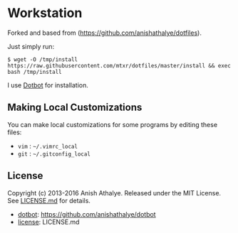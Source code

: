 Workstation
========

Forked and based from (https://github.com/anishathalye/dotfiles).

Just simply run:

```shellscript
$ wget -O /tmp/install https://raw.githubusercontent.com/mtxr/dotfiles/master/install && exec bash /tmp/install
```

I use [Dotbot](https://github.com/anishathalye/dotbot) for installation.

Making Local Customizations
---------------------------

You can make local customizations for some programs by editing these files:

* `vim` : `~/.vimrc_local`
* `git` : `~/.gitconfig_local`

License
-------

Copyright (c) 2013-2016 Anish Athalye. Released under the MIT License. See [LICENSE.md](LICENSE.md) for details.

* [dotbot](https://github.com/anishathalye/dotbot): https://github.com/anishathalye/dotbot
* [license](LICENSE.md): LICENSE.md
